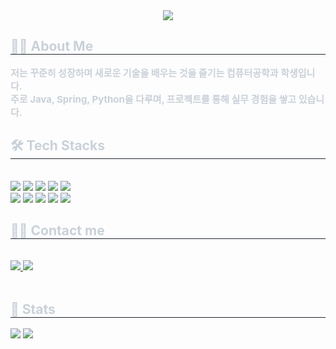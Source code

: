 <div align="center">
  <img src="https://capsule-render.vercel.app/api?type=waving&color=gradient&height=180&text=Welcome%20to%20my%20GitHub!&animation=fadeIn&fontColor=ffffff&fontSize=50" />
</div>

<div style="text-align:left;">
  <h2 style="border-bottom:1px solid #21262d; color:#c9d1d9;"> 👨‍💻 About Me </h2>
  <p style="font-weight:700; font-size:15px; color:#c9d1d9; margin:0;">
    저는 꾸준히 성장하며 새로운 기술을 배우는 것을 즐기는 컴퓨터공학과 학생입니다.<br/>
    주로 Java, Spring, Python을 다루며, 프로젝트를 통해 실무 경험을 쌓고 있습니다.
  </p>
</div>

<div style="text-align:left;">
  <h2 style="border-bottom:1px solid #21262d; color:#c9d1d9;"> 🛠️ Tech Stacks </h2><br/>
  <div style="margin:0; text-align:left;">
    <img src="https://img.shields.io/badge/Amazon AWS-232F3E?style=for-the-badge&logo=Amazon%20AWS&logoColor=white" />
    <img src="https://img.shields.io/badge/Docker-2496ED?style=for-the-badge&logo=Docker&logoColor=white" />
    <img src="https://img.shields.io/badge/MySQL-4479A1?style=for-the-badge&logo=MySQL&logoColor=white" />
    <img src="https://img.shields.io/badge/Java-007396?style=for-the-badge&logo=Java&logoColor=white" />
    <img src="https://img.shields.io/badge/Git-F05032?style=for-the-badge&logo=Git&logoColor=white" />
    <br/>
    <img src="https://img.shields.io/badge/GitHub%20Pages-222222?style=for-the-badge&logo=githubpages&logoColor=white" />
    <img src="https://img.shields.io/badge/GitHub-181717?style=for-the-badge&logo=GitHub&logoColor=white" />
    <img src="https://img.shields.io/badge/Spring-6DB33F?style=for-the-badge&logo=Spring&logoColor=white" />
    <img src="https://img.shields.io/badge/Spring%20Boot-6DB33F?style=for-the-badge&logo=Spring%20Boot&logoColor=white" />
    <img src="https://img.shields.io/badge/Python-3776AB?style=for-the-badge&logo=Python&logoColor=white" />
    <br/>
  </div>
</div>

<div style="text-align:left;">
  <h2 style="border-bottom:1px solid #21262d; color:#c9d1d9;"> 🧑‍💻 Contact me </h2><br/>
  <div style="text-align:left;">
    <!-- Notion -->
    <a href="https://www.notion.so/124d99908c52802a9a28de0a031e5bea" target="_blank" rel="noopener noreferrer">
      <img src="https://img.shields.io/badge/Notion-000000?style=for-the-badge&logo=Notion&logoColor=white" />
    </a>
    <!-- LinkedIn -->
    <a href="https://www.linkedin.com/in/%EB%B3%91%ED%98%84-%EC%A1%B0-668816385/" target="_blank" rel="noopener noreferrer">
      <img src="https://img.shields.io/badge/LinkedIn-0A66C2?style=for-the-badge&logo=LinkedIn&logoColor=white" />
    </a>
  </div>
  <br/>
</div>

<div style="text-align:left;">
  <h2 style="border-bottom:1px solid #21262d; color:#c9d1d9;"> 🏅 Stats </h2>
  <div style="text-align:left;">
    <img src="https://github-readme-stats.vercel.app/api?username=choBottle&custom_title=choBottle%27s%20GitHub%20Stats&hide_border=true&bg_color=00000000&title_color=c9d1d9&text_color=c9d1d9" />
    <img src="https://github-readme-stats.vercel.app/api/top-langs/?username=choBottle&layout=compact&hide_border=true&bg_color=00000000&title_color=c9d1d9&text_color=c9d1d9" />
  </div>
</div>
